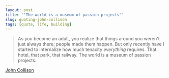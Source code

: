 ```yaml
---
layout: post
title: '"The world is a museum of passion projects"'
slug: quoting-john-collison
tags: [quote, life, building]
---
```


> As you become an adult, you realize that things around you weren't just always there; people made them happen. But only recently have I started to internalize how much tenacity *everything* requires. That hotel, that park, that railway. The world is a museum of passion projects.

[John Collison](https://x.com/collision/status/1529452415346302976)